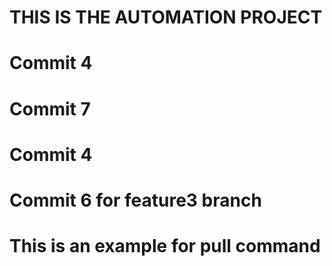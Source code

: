 # THIS IS THE AUTOMATION PROJECT



# Commit 4



# Commit 7


# Commit 4

# Commit 6 for feature3 branch

# This is an example for pull command
